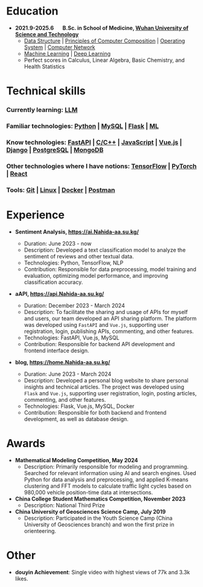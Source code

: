 <!-- <div style="display: flex;">
  <img src="https://avatars.githubusercontent.com/u/96083926?v=4" alt="Avatar" width="120" style="margin-right: 40px;" />
  <ul style="list-style-type: none; padding: 0; margin: 0;">
    <li> Name: aa Nahida</li>
    <li> Age: 22</ls>
    <li> Phone: 18162711944</li>
    <li> Email: <a href="mailto:Nahida-aa@oulook.com">Nahida-aa@oulook.com</a></li>
    <li> GitHub: <a href="https://github.com/Nahida-aa">https://github.com/Nahida-aa</a></li>
  </ul>
  <p style="text-align: right;">
    <a href="https://wakatime.com/@5e13fdf2-a670-4afa-b581-82c3534b9c91"><img src="https://wakatime.com/badge/user/5e13fdf2-a670-4afa-b581-82c3534b9c91.svg" alt="Total time coded since Apr 28 2024" /></a><br />
    <a href='https://nahida-aa.org.edu.kg/resume/index.cn.html'">[切换为中文]</a>
  </p>
</div> -->

# Education

- **2021.9-2025.6 &nbsp; &nbsp; &nbsp; B.Sc. in School of Medicine, [Wuhan University of Science and Technology](https://www.wust.edu.cn/)**
  - [Data Structure](https://github.com/Nahida-aa/Data-Structure) | [Principles of Computer Composition](https://github.com/Nahida-aa/Computer_Composition) | [Operating System](https://github.com/Nahida-aa/OS) | [Computer Network](https://github.com/Nahida-aa/Computer-Network)
  - [Machine Learning](https://github.com/Nahida-aa/ML) | [Deep Learning](https://github.com/Nahida-aa/DL)
  - Perfect scores in Calculus, Linear Algebra, Basic Chemistry, and Health Statistics

# Technical skills

### Currently learning: [LLM](https://github.com/Nahida-aa/LLM)

### Familiar technologies: [Python](https://github.com/Nahida-aa/Python) | [MySQL](https://github.com/Nahida-aa/DBMS) | [Flask](https://github.com/Nahida-aa/PyWeb) | [ML](https://github.com/Nahida-aa/ML)

### Know technologies: [FastAPI](https://github.com/Nahida-aa/PyWeb) | [C/C++](https://github.com/Nahida-aa/OS) | [JavaScript](https://github.com/Nahida-aa/Computer-Network) | [Vue.js](https://github.com/Nahida-aa/TS) | [Django](https://github.com/Nahida-aa/PyWeb) | [PostgreSQL](https://github.com/Nahida-aa/DBMS) | [MongoDB](https://github.com/Nahida-aa/DBMS)

### Other technologies where I have notions: [TensorFlow](https://github.com/Nahida-aa/AI) | [PyTorch](https://github.com/Nahida-aa/AI) | [React](https://github.com/Nahida-aa/TS)

### Tools: [Git](https://github.com/Nahida-aa/Data-Structure) | [Linux](https://github.com/Nahida-aa/OS) | [Docker](https://github.com/Nahida-aa/Docker) | [Postman](https://github.com/Nahida-aa/API)

# Experience

- **Sentiment Analysis, <https://ai.Nahida-aa.su.kg/>**
  - Duration: June 2023 - now
  - Description: Developed a text classification model to analyze the sentiment of reviews and other textual data.
  - Technologies: Python, TensorFlow, NLP
  - Contribution: Responsible for data preprocessing, model training and evaluation, optimizing model performance, and improving classification accuracy.

- **aAPI, <https://api.Nahida-aa.su.kg/>**
  - Duration: December 2023 - March 2024
  - Description: To facilitate the sharing and usage of APIs for myself and users, our team developed an API sharing platform. The platform was developed using `FastAPI` and `Vue.js`, supporting user registration, login, publishing APIs, commenting, and other features.
  - Technologies: FastAPI, Vue.js, MySQL
  - Contribution: Responsible for backend API development and frontend interface design.

- **blog, <https://home.Nahida-aa.su.kg/>**
  - Duration: June 2023 - March 2024
  - Description: Developed a personal blog website to share personal insights and technical articles. The project was developed using `Flask` and `Vue.js`, supporting user registration, login, posting articles, commenting, and other features.
  - Technologies: Flask, Vue.js, MySQL, Docker
  - Contribution: Responsible for both backend and frontend development, as well as database design.

# Awards

- **Mathematical Modeling Competition, May 2024**
  - Description: Primarily responsible for modeling and programming. Searched for relevant information using AI and search engines. Used Python for data analysis and preprocessing, and applied K-means clustering and FFT models to calculate traffic light cycles based on 980,000 vehicle position-time data at intersections.
- **China College Student Mathematics Competition, November 2023**
  - Description: National Third Prize
- **China University of Geosciences Science Camp, July 2019**
  - Description: Participated in the Youth Science Camp (China University of Geosciences branch) and won the first prize in orienteering.

# Other

- **douyin Achievement**: Single video with highest views of 77k and 3.3k likes.
